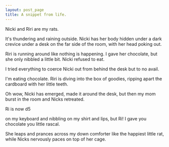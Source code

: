 ```yaml
---
layout: post_page
title: A snippet from life.
---
```


Nicki and Riri are my rats.

It's thundering and raining outside. Nicki has her body hidden under a dark crevice under a desk on the far side of the room, with her head poking out.

Riri is running around like nothing is happening. I gave her chocolate, but she only nibbled a little bit. Nicki refused to eat.

I tried everything to coerce Nicki out from behind the desk but to no avail. 

I'm eating chocolate. Riri is diving into the box of goodies, ripping apart the cardboard with her little teeth. 

Oh wow, Nicki has emerged, made it around the desk, but then my mom burst in the room and Nicks retreated.

Ri is now                              d5         

on my keyboard and nibbling on my shirt and lips, but Ri! I gave you chocolate you little rascal. 

She leaps and prances across my down comforter like the happiest little rat, while Nicks nervously paces on top of her cage.

